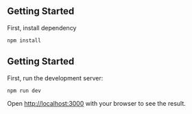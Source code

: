 ## Getting Started

First, install dependency

```
npm install
```
## Getting Started

First, run the development server:

```
npm run dev
```

Open [http://localhost:3000](http://localhost:3000) with your browser to see the result.
